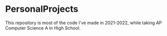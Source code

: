 # PersonalProjects

This repository is most of the code I've made in 2021-2022, while taking AP Computer Science A in High School.
